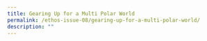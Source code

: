 ```yaml
---
title: Gearing Up for a Multi Polar World
permalink: /ethos-issue-08/gearing-up-for-a-multi-polar-world/
description: ""
---
```

